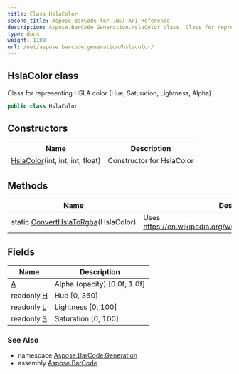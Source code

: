 ```yaml
---
title: Class HslaColor
second_title: Aspose.BarCode for .NET API Reference
description: Aspose.BarCode.Generation.HslaColor class. Class for representing HSLA color Hue Saturation Lightness Alpha
type: docs
weight: 1180
url: /net/aspose.barcode.generation/hslacolor/
---
```

## HslaColor class

Class for representing HSLA color (Hue, Saturation, Lightness, Alpha)

```csharp
public class HslaColor
```

## Constructors

| Name | Description |
| --- | --- |
| [HslaColor](hslacolor/)(int, int, int, float) | Constructor for HslaColor |

## Methods

| Name | Description |
| --- | --- |
| static [ConvertHslaToRgba](../../aspose.barcode.generation/hslacolor/converthslatorgba/)(HslaColor) | Uses https://en.wikipedia.org/wiki/HSL_and_HSV#HSL_to_RGB |

## Fields

| Name | Description |
| --- | --- |
| [A](../../aspose.barcode.generation/hslacolor/a/) | Alpha (opacity) [0.0f, 1.0f] |
| readonly [H](../../aspose.barcode.generation/hslacolor/h/) | Hue [0, 360] |
| readonly [L](../../aspose.barcode.generation/hslacolor/l/) | Lightness [0, 100] |
| readonly [S](../../aspose.barcode.generation/hslacolor/s/) | Saturation [0, 100] |

### See Also

* namespace [Aspose.BarCode.Generation](../../aspose.barcode.generation/)
* assembly [Aspose.BarCode](../../)


